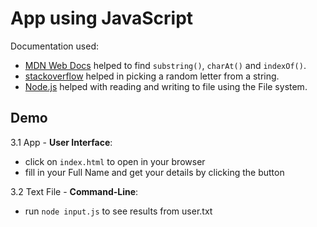 # App using JavaScript

Documentation used:
 
 - [MDN Web Docs](https://developer.mozilla.org/en-US/docs/Web/JavaScript) helped to find `substring()`, `charAt()` and `indexOf()`.
 - [stackoverflow](https://stackoverflow.com/questions/41459842/pick-a-random-letter-from-string-in-javascript) helped in picking a random letter from a string.
 - [Node.js](https://nodejs.org/api/fs.html) helped with reading and writing to file using the File system.

## Demo

3.1 App - **User Interface**:

- click on `index.html` to open in your browser
- fill in your Full Name and get your details by clicking the button

3.2 Text File - **Command-Line**:

- run `node input.js` to see results from user.txt 

